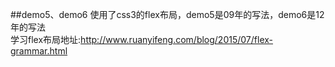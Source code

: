 ##demo5、demo6
使用了css3的flex布局，demo5是09年的写法，demo6是12年的写法<br>
学习flex布局地址:http://www.ruanyifeng.com/blog/2015/07/flex-grammar.html
